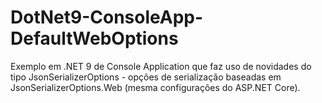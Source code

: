 # DotNet9-ConsoleApp-DefaultWebOptions
Exemplo em .NET 9 de Console Application que faz uso de novidades do tipo JsonSerializerOptions - opções de serialização baseadas em  JsonSerializerOptions.Web (mesma configurações do ASP.NET Core).
